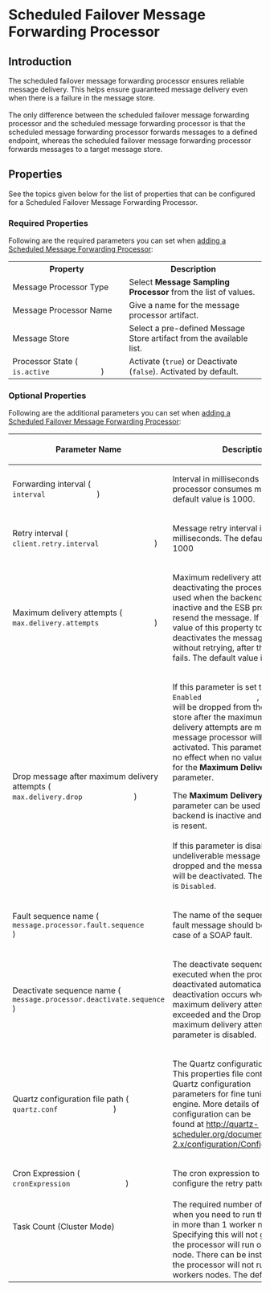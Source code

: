# Scheduled Failover Message Forwarding Processor
## Introduction
The scheduled failover message forwarding processor ensures reliable message delivery. This helps ensure guaranteed message delivery even when there is a failure in the message store.</br></br>
The only difference between the scheduled failover message forwarding processor and the scheduled message forwarding processor is that the scheduled message forwarding processor forwards messages to a defined endpoint, whereas the scheduled failover message forwarding processor forwards messages to a target message store.

## Properties

See the topics given below for the list of properties that can be configured for a Scheduled Failover Message Forwarding Processor.

### Required Properties

Following are the required parameters you can set when [adding a Scheduled Message Forwarding Processor]({{base_path}}/develop/creating-artifacts/creating-a-message-processor/):

<table>
   <tr>
      <th>Property</th>
      <th>Description</th>
   </tr>
   <tr>
      <td>Message Processor Type</td>
      <td>
         Select <b>Message Sampling Processor</b> from the list of values.
      </td>
   </tr>
   <tr>
      <td>Message Processor Name</td>
      <td>
         Give a name for the message processor artifact.
      </td>
   </tr>
   <tr>
      <td>Message Store</td>
      <td>
         Select a pre-defined Message Store artifact from the available list.
      </td>
   </tr>
   <tr>
         <td>Processor State ( <code>             is.active            </code> )</td>
         <td>Activate (<code>true</code>) or Deactivate (<code>false</code>).
            Activated by default.
         </td>
     </tr>
</table>

### Optional Properties

Following are the additional parameters you can set when [adding a Scheduled Failover Message Forwarding Processor]({{base_path}}/develop/creating-artifacts/creating-a-message-processor/):

<table>
   <thead>
      <tr>
         <th>
            <p>Parameter Name</p>
         </th>
         <th>
            <p>Description</p>
         </th>
      </tr>
   </thead>
   <tbody>
      <tr>
         <td>Forwarding interval ( <code>             interval            </code> )</td>
         <td>
            <p>Interval in milliseconds in which processor consumes messages. The default value is 1000.</p>
         </td>
      </tr>
      <tr>
         <td>
            <p>Retry interval ( <code>              client.retry.interval             </code> )</p>
         </td>
         <td>
            <p>Message retry interval in milliseconds. The default is value is 1000</p>
         </td>
      </tr>
      <tr>
         <td>
            <p>Maximum delivery attempts ( <code>              max.delivery.attempts             </code> )</p>
         </td>
         <td>
            <p>Maximum redelivery attempts before deactivating the processor. This is used when the backend server is inactive and the ESB profile tries to resend the message. If you set the value of this property to -1, it deactivates the message processor without retrying, after the first attempt fails. The default value is <code>4</code>.</p>
         </td>
      </tr>
      <tr>
         <td>Drop message after maximum delivery attempts ( <code>             max.delivery.drop            </code> )</td>
         <td>
            <p>If this parameter is set to <code>              Enabled             </code> , the message will be dropped from the message store after the maximum number of delivery attempts are made, and the message processor will remain activated. This parameter would have no effect when no value is specified for the <strong>Maximum Delivery Attempts</strong> parameter.</p>
            <p>The <strong>Maximum Delivery Attempts</strong> parameter can be used when the backend is inactive and the message is resent.<br />
               <br />
               If this parameter is disabled, the undeliverable message will not be dropped and the message processor will be deactivated.
            The default value is <code>Disabled</code>.
            </p>
         </td>
      </tr>
      <tr>
         <td>
            <p>Fault sequence name ( <code>              message.processor.fault.sequence             </code> )</p>
         </td>
         <td>
            <p>The name of the sequence where the fault message should be sent to in case of a SOAP fault.</p>
         </td>
      </tr>
      <tr>
         <td>
            <p>Deactivate sequence name ( <code>              message.processor.deactivate.sequence             </code> )</p>
         </td>
         <td>
            <p>The deactivate sequence that will be executed when the processor is deactivated automatically. Automatic deactivation occurs when the maximum delivery attempts is exceeded and the Drop message after maximum delivery attempts parameter is disabled.</p>
         </td>
      </tr>
      <tr>
         <td>
            <p>Quartz configuration file path ( <code>              quartz.conf             </code> )</p>
         </td>
         <td>
            <p>The Quartz configuration file path. This properties file contains the Quartz configuration<br />
               parameters for fine tuning the Quartz engine. More details of the configuration can be<br />
               found at <a href="https://www.quartz-scheduler.org/documentation/quartz-2.1.7/configuration/ConfigMain.html">http://quartz-scheduler.org/documentation/quartz-2.x/configuration/ConfigMain</a> .
            </p>
         </td>
      </tr>
      <tr>
         <td>
            <p>Cron Expression ( <code>              cronExpression             </code> )</p>
         </td>
         <td>
            <p>The cron expression to be used to configure the retry pattern.</p>
         </td>
      </tr>
      <tr>
         <td>
            Task Count (Cluster Mode)
            <p><br /></p>
         </td>
         <td>The required number of worker nodes when you need to run the processor in more than 1 worker node. Specifying this will not guarantee that the processor will run on each worker node. There can be instances where the processor will not run in some workers nodes. The default value is 1.</td>
      </tr>
   </tbody>
</table>
